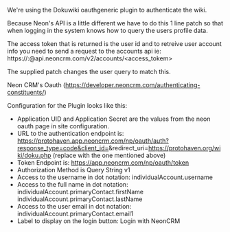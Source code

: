 We're using the Dokuwiki oauthgeneric plugin to authenticate the wiki.

Because Neon's API is a little different we have to do this 1 line patch so that when logging in the system knows how to query the users profile data.

The access token that is returned is the user id and to retreive user account info you need to send a request to the accounts api ie:
https://<orgid>:<apikey>@api.neoncrm.com/v2/accounts/<access_tokem>

The supplied patch changes the user query to match this.

Neon CRM's Oauth (https://developer.neoncrm.com/authenticating-constituents/)

Configuration for the Plugin looks like this:

 - Application UID and Application Secret are the values from the neon oauth page in site configuration.
 - URL to the authentication endpoint is: https://protohaven.app.neoncrm.com/np/oauth/auth?response_type=code&client_id=<applicationUID>&redirect_uri=https://protohaven.org/wiki/doku.php  (replace <applicationUID> with the one mentioned above)
 - Token Endpoint is: https://app.neoncrm.com/np/oauth/token
 - Authorization Method is Query String v1
 - Access to the username in dot notation:  individualAccount.username
 - Access to the full name in dot notation: individualAccount.primaryContact.firstName individualAccount.primaryContact.lastName
 - Access to the user email in dot notation: individualAccount.primaryContact.email1
 - Label to display on the login button: Login with NeonCRM